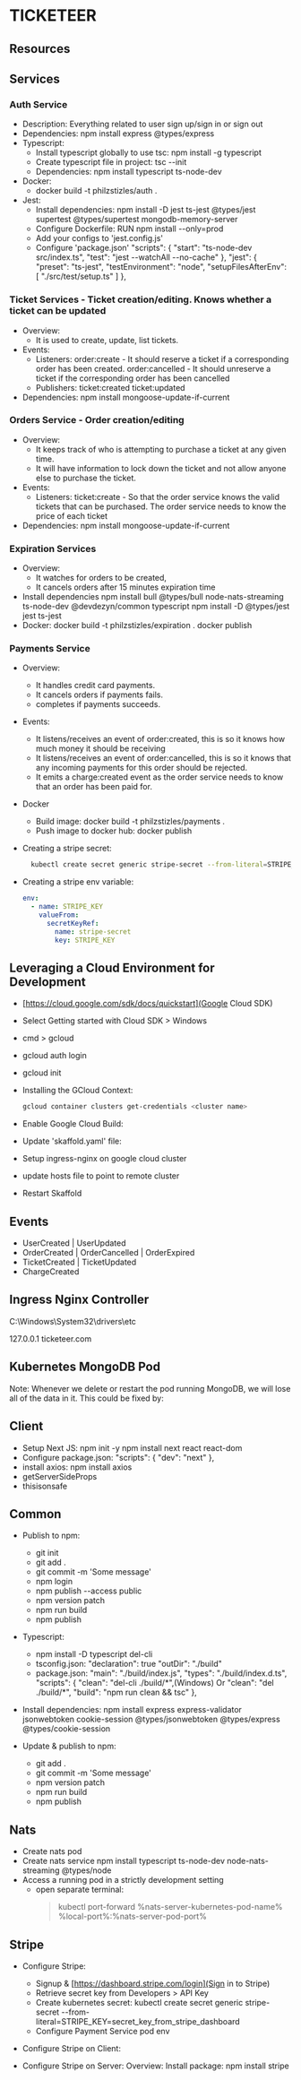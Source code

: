 # TICKETEER

## Resources

## Services

### Auth Service

- Description: Everything related to user sign up/sign in or sign out
- Dependencies: npm install express @types/express
- Typescript:
  - Install typescript globally to use tsc: npm install -g typescript
  - Create typescript file in project: tsc --init
  - Dependencies: npm install typescript ts-node-dev
- Docker:
  - docker build -t philzstizles/auth .
- Jest:
  - Install dependencies: npm install -D jest ts-jest @types/jest supertest @types/supertest mongodb-memory-server
  - Configure Dockerfile: RUN npm install --only=prod
  - Add your configs to 'jest.config.js'
  - Configure 'package.json'
    "scripts": {
    "start": "ts-node-dev src/index.ts",
    "test": "jest --watchAll --no-cache"
    },
    "jest": {
    "preset": "ts-jest",
    "testEnvironment": "node",
    "setupFilesAfterEnv": [
    "./src/test/setup.ts"
    ]
    },

### Ticket Services - Ticket creation/editing. Knows whether a ticket can be updated

- Overview:
  - It is used to create, update, list tickets.
- Events:
  - Listeners:
    order:create - It should reserve a ticket if a corresponding order has been created.
    order:cancelled - It should unreserve a ticket if the corresponding order has been cancelled
  - Publishers:
    ticket:created
    ticket:updated
- Dependencies:
  npm install mongoose-update-if-current

### Orders Service - Order creation/editing

- Overview:
  - It keeps track of who is attempting to purchase a ticket at any given time.
  - It will have information to lock down the ticket and not allow anyone else
    to purchase the ticket.
- Events:
  - Listeners:
    ticket:create - So that the order service knows the valid tickets that can be purchased.
    The order service needs to know the price of each ticket
- Dependencies:
  npm install mongoose-update-if-current

### Expiration Services

- Overview:
  - It watches for orders to be created,
  - It cancels orders after 15 minutes expiration time
- Install dependencies
  npm install bull @types/bull node-nats-streaming ts-node-dev @devdezyn/common typescript
  npm install -D @types/jest jest ts-jest
- Docker:
  docker build -t philzstizles/expiration .
  docker publish

### Payments Service

- Overview:
  - It handles credit card payments.
  - It cancels orders if payments fails.
  - completes if payments succeeds.
- Events:
  - It listens/receives an event of order:created, this is so it knows how much money
    it should be receiving
  - It listens/receives an event of order:cancelled, this is so it knows that any incoming payments for this order should be rejected.
  - It emits a charge:created event as the order service needs to know that an order has been paid for.
- Docker
  - Build image: docker build -t philzstizles/payments .
  - Push image to docker hub: docker publish
- Creating a stripe secret:

  ```bash
    kubectl create secret generic stripe-secret --from-literal=STRIPE_KEY=<stripe secret>
  ```

- Creating a stripe env variable:

  ```yaml
  env:
    - name: STRIPE_KEY
      valueFrom:
        secretKeyRef:
          name: stripe-secret
          key: STRIPE_KEY
  ```

## Leveraging a Cloud Environment for Development

- [https://cloud.google.com/sdk/docs/quickstart](Google Cloud SDK)
- Select Getting started with Cloud SDK > Windows
- cmd > gcloud
- gcloud auth login
- gcloud init
- Installing the GCloud Context:

  ```bash
  gcloud container clusters get-credentials <cluster name>
  ```

- Enable Google Cloud Build:
- Update 'skaffold.yaml' file:
- Setup ingress-nginx on google cloud cluster
- update hosts file to point to remote cluster
- Restart Skaffold

## Events

- UserCreated | UserUpdated
- OrderCreated | OrderCancelled | OrderExpired
- TicketCreated | TicketUpdated
- ChargeCreated

## Ingress Nginx Controller

C:\Windows\System32\drivers\etc

127.0.0.1 ticketeer.com

## Kubernetes MongoDB Pod

Note: Whenever we delete or restart the pod running MongoDB, we will lose all of the data in it. This could be fixed by:

## Client

- Setup Next JS:
  npm init -y
  npm install next react react-dom
- Configure package.json:
  "scripts": {
  "dev": "next"
  },
- install axios: npm install axios
- getServerSideProps
- thisisonsafe

## Common

- Publish to npm:
  - git init
  - git add .
  - git commit -m 'Some message'
  - npm login
  - npm publish --access public
  - npm version patch
  - npm run build
  - npm publish
- Typescript:
  - npm install -D typescript del-cli
  - tsconfig.json:
    "declaration": true
    "outDir": "./build"
  - package.json:
    "main": "./build/index.js",
    "types": "./build/index.d.ts",
    "scripts": {
    "clean": "del-cli ./build/\*",(Windows) Or "clean": "del ./build/\*",
    "build": "npm run clean && tsc"
    },
- Install dependencies:
  npm install express express-validator jsonwebtoken cookie-session @types/jsonwebtoken @types/express @types/cookie-session
- Update & publish to npm:

  - git add .
  - git commit -m 'Some message'
  - npm version patch
  - npm run build
  - npm publish

## Nats

- Create nats pod
- Create nats service
  npm install typescript ts-node-dev node-nats-streaming @types/node
- Access a running pod in a strictly development setting
  - open separate terminal:
    > kubectl port-forward %nats-server-kubernetes-pod-name% %local-port%:%nats-server-pod-port%

## Stripe

- Configure Stripe:

  - Signup & [https://dashboard.stripe.com/login](Sign in to Stripe)
  - Retrieve secret key from Developers > API Key
  - Create kubernetes secret: kubectl create secret generic stripe-secret --from-literal=STRIPE_KEY=secret_key_from_stripe_dashboard
  - Configure Payment Service pod env

- Configure Stripe on Client:
- Configure Stripe on Server:
  Overview:
  Install package: npm install stripe
